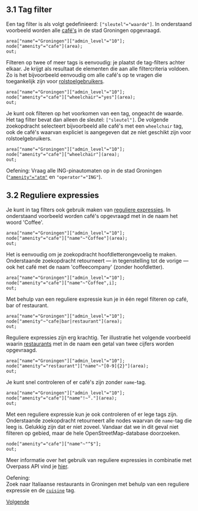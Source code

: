 ## 3.1 Tag filter
Een tag filter is als volgt gedefinieerd: ```["sleutel"="waarde"]```. In onderstaand voorbeeld worden alle [café's](http://wiki.openstreetmap.org/wiki/Tag:amenity%3Dcafe) in de stad Groningen opgevraagd.

```
area["name"="Groningen"]["admin_level"="10"];
node["amenity"="cafe"](area);
out;
```

Filteren op twee of meer tags is eenvoudig: je plaatst de tag-filters achter elkaar. Je krijgt als resultaat de elementen die aan alle filtercriteria voldoen. Zo is het bijvoorbeeld eenvoudig om alle café's op te vragen die toegankelijk zijn voor [rolstoelgebruikers](http://wiki.openstreetmap.org/wiki/Key:wheelchair).

```		
area["name"="Groningen"]["admin_level"="10"];		
node["amenity"="cafe"]["wheelchair"="yes"](area);		
out;		
```

Je kunt ook filteren op het voorkomen van een tag, ongeacht de waarde. Het tag filter bevat dan alleen de sleutel: ```["sleutel"]```. De volgende zoekopdracht selecteert bijvoorbeeld alle café's met een ```wheelchair``` tag, ook de café's waarvan expliciet is aangegeven dat ze níet geschikt zijn voor rolstoelgebruikers.
```
area["name"="Groningen"]["admin_level"="10"];		
node["amenity"="cafe"]["wheelchair"](area);		
out;
```

Oefening:
Vraag alle ING-pinautomaten op in de stad Groningen ([```"amenity"="atm"```](http://wiki.openstreetmap.org/wiki/Tag:amenity%3Datm) en ```"operator"="ING"```).

## 3.2 Reguliere expressies
Je kunt in tag filters ook gebruik maken van [reguliere expressies](https://nl.wikipedia.org/wiki/Reguliere_expressie). In onderstaand voorbeeld worden café's opgevraagd met in de naam het woord 'Coffee'.

```
area["name"="Groningen"]["admin_level"="10"];
node["amenity"="cafe"]["name"~"Coffee"](area);
out;
```

Het is eenvoudig om je zoekopdracht hoofdletterongevoelig te maken. Onderstaande zoekopdracht retourneert — in tegenstelling tot de vorige — ook het café met de naam 'coffeecompany' (zonder hoofdletter).

```
area["name"="Groningen"]["admin_level"="10"];
node["amenity"="cafe"]["name"~"Coffee",i];
out;
```

Met behulp van een reguliere expressie kun je in één regel filteren op café, bar of restaurant. 

```
area["name"="Groningen"]["admin_level"="10"];
node["amenity"~"cafe|bar|restaurant"](area);
out;
```

Reguliere expressies zijn erg krachtig. Ter illustratie het volgende voorbeeld waarin [restaurants](http://wiki.openstreetmap.org/wiki/Tag:amenity%3Drestaurant) met in de naam een getal van twee cijfers worden opgevraagd.

```
area["name"="Groningen"]["admin_level"="10"];
node["amenity"="restaurant"]["name"~"[0-9]{2}"](area);
out;
```

Je kunt snel controleren of er café's zijn zonder ```name```-tag.

```
area["name"="Groningen"]["admin_level"="10"];
node["amenity"="cafe"]["name"!~"."](area);
out;
```

Met een reguliere expressie kun je ook controleren of er lege tags zijn. Onderstaande zoekopdracht retourneert alle nodes waarvan de ```name```-tag die leeg is. Gelukkig zijn dat er niet zoveel. Vandaar dat we in dit geval niet filteren op gebied, maar de hele OpenStreetMap-database doorzoeken.

```
node["amenity"="cafe"]["name"~"^$"];
out;
```

Meer informatie over het gebruik van reguliere expressies in combinatie met Overpass API vind je [hier](http://wiki.openstreetmap.org/wiki/Overpass_API/Overpass_QL#Value_matches_regular_expression_.28.7E.2C_.21.7E.29).

Oefening:  
Zoek naar Italiaanse restaurants in Groningen met behulp van een reguliere expressie en de [```cuisine```](http://wiki.openstreetmap.org/wiki/Key:cuisine) tag.

[Volgende](4-verzamelingen.md)